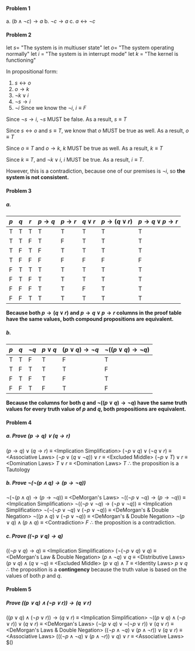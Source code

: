 #### Problem 1
   a. $(b\wedge \neg c)\to a$
   b. $\neg c \to a$
   c. $a \leftrightarrow\neg c$
#### Problem 2
   let $s =$ "The system is in multiuser state"
   let $o =$ "The system operating normally"
   let $i$ = "The system is in interrupt mode"
   let $k$ = "The kernel is functioning"
   
   In propositional form: 
   1. $s \leftrightarrow o$
   2. $o\to k$
   3. $\neg k\vee i$
   4. $\neg s\to i$
   5. $\neg i$
Since we know the $\neg i$, $i \equiv F$ 

Since $\neg s\to i$, $\neg s$ MUST be false. As a result, $s\equiv T$

Since $s\leftrightarrow o$ and $s\equiv T$, we know that $o$ MUST be true as well. As a result, $o\equiv T$

Since $o\equiv T$ and $o\to k$, $k$ MUST be true as well. As a result, $k\equiv T$ 

Since $k\equiv T$, and $\neg k\vee i$, $i$ MUST be true. As a result, $i\equiv T$. 

However, this is a contradiction, because one of our premises is $\neg i$, so **the system is not consistent.**
#### Problem 3
##### a. 
| $p$ | $q$ | $r$ | $p\to q$ | $p\to r$ | $q\vee r$ | $p\to(q\vee r)$ | $p\to q\vee p\to r$ |
| - | - | - | ---- | ---- | ---- | - | - |
| T | T | T | T | T | T | T | T |
| T | T | F | T | F | T | T | T |
| T | F | T | F | T | T | T | T |
| T | F | F | F | F | F | F | F |
| F | T | T | T | T | T | T | T |
| F | T | F | T | T | T | T | T |
| F | F | F | T | T | F | T | T |
| F | F | T | T | T | T | T | T |

**Because both $p\to(q\vee r)$ and $p\to q\vee p\to r$ columns in the proof table have the same values, both compound propositions are equivalent.**
##### b.
| $p$ | $q$ | $\neg q$ | $p\vee q$ | $(p\vee q)\to \neg q$ | $\neg((p\vee q)\to\neg q)$ |
| - | - | - |  --  | --------- | ------------ |
| T | T | F |   T  |     F     |       T      | 
| T | F | T |   T  |     T     |       F      | 
| F | T | F |   T  |     F     |       T      | 
| F | F | T |   F  |     T     |       F      | 

**Because the columns for both $q$ and $\neg((p\vee q)\to\neg q)$ have the same truth values for every truth value of $p$ and $q$, both propositions are equivalent.**
#### Problem 4
##### a. Prove $(p\to q)\vee (q\to r)$
$(p\to q)\vee (q\to r)$
$\equiv$ \<Implication Simplification>
$(\neg p \vee q) \vee(\neg q\vee r)$
$\equiv$ \<Associative Laws>
$(\neg p \vee (q\vee\neg q))\vee r$ 
$\equiv$ \<Excluded Middle>
$(\neg p \vee T) \vee r$
$\equiv$ \<Domination Laws>
$T\vee r$
$\equiv$ \<Domination Laws>
$T$
$\therefore$ the proposition is a Tautology
##### b. Prove $\neg(\neg(p\wedge q)\to (p\to \neg q))$
$\neg(\neg(p\wedge q)\to (p\to \neg q))$
$\equiv$ \<DeMorgan's Laws>
$\neg((\neg p\vee\neg q)\to (p\to \neg q))$
$\equiv$ \<Implication Simplification>
$\neg((\neg p\vee\neg q)\to (\neg p\vee\neg q))$
$\equiv$ \<Implication Simplification>
$\neg(\neg(\neg p\vee \neg q)\vee(\neg p\vee \neg q))$
$\equiv$ \<DeMorgan's & Double Negation>
$\neg((p\wedge q)\vee (\neg p\vee \neg q))$
$\equiv$ \<DeMorgan's & Double Negation>
$\neg(p\vee q)\wedge ( p\wedge q)$
$\equiv$ \<Contradiction>
$F$
$\therefore$ the proposition is a contradiction.
##### c. Prove $((\neg p\vee q)\to q)$
$((\neg p\vee q)\to q)$
$\equiv$ \<Implication Simplification>
$(\neg(\neg p\vee q)\vee q)$
$\equiv$ \<DeMorgan's Law & Double Negation>
$(p\wedge\neg q)\vee q$
$\equiv$ \<Distributive Laws>
$(p\vee q)\wedge(q\vee\neg q)$
$\equiv$ \<Excluded Middle>
$(p\vee q)\wedge T$
$\equiv$ \<Identity Laws>
$p\vee q$
$\therefore$ the proposition is a **contingency** because the truth value is based on the values of both $p$ and $q$.
#### Problem 5 
##### Prove $((p\vee q)\wedge (\neg p\vee r))\to (q\vee r)$
$((p\vee q)\wedge (\neg p\vee r))\to (q\vee r)$
$\equiv$ \<Implication Simplification>
$\neg((p\vee q)\wedge (\neg p\vee r))\vee(q\vee r)$
$\equiv$ \<DeMorgan's Laws>
$(\neg(p\vee q)\vee \neg(\neg p\vee r))\vee(q\vee r)$
$\equiv$ \<DeMorgan's Laws & Double Negation>
$((\neg p\wedge\neg q)\vee (p\wedge\neg r))\vee(q\vee r)$
$\equiv$ \<Associative Laws>
$(((\neg p\wedge\neg q)\vee (p\wedge\neg r))\vee q)\vee r$
$\equiv$ \<Associative Laws>
$()